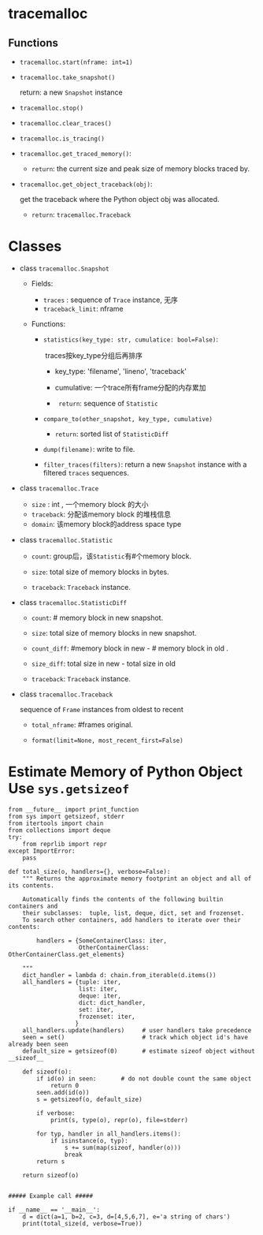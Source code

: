 # tracemalloc

## Functions

- `tracemalloc.start(nframe: int=1)`

- `tracemalloc.take_snapshot()`

  return: a new `Snapshot` instance
  
- `tracemalloc.stop()`

- `tracemalloc.clear_traces()`

- `tracemalloc.is_tracing()`

- `tracemalloc.get_traced_memory()`:

  - `return`: the current size and peak size of memory blocks traced by.

- `tracemalloc.get_object_traceback(obj)`: 

  get the traceback where the Python object obj was allocated.

  - `return`: `tracemalloc.Traceback`

# Classes

- class `tracemalloc.Snapshot`

  - Fields:

    - `traces` :  sequence of  `Trace` instance, 无序
    - `traceback_limit`:  nframe
  
  - Functions:
  
    - `statistics(key_type: str, cumulatice: bool=False)`:
    
      ​    traces按key_type分组后再排序
    
      - key_type: 'filename', 'lineno', 'traceback'
    
      - cumulative: 一个trace所有frame分配的内存累加
      
      - ` return`: sequence of `Statistic` 
  
    - `compare_to(other_snapshot, key_type, cumulative)`
      
      - `return`: sorted list of `StatisticDiff`
      
    - `dump(filename)`: write to file.
    
    - `filter_traces(filters)`: return a new `Snapshot` instance with a filtered `traces` sequences.
  
- class `tracemalloc.Trace`
  
  - `size` :  int ,  一个memory block 的大小
  - `traceback`: 分配该memory block 的堆栈信息
  - `domain`: 该memory block的address space type
  
- class `tracemalloc.Statistic`
  
  - `count`:  group后，该`Statistic`有#个memory block.
  
  - `size`: total size of memory blocks in bytes.
  
  - `traceback`: `Traceback` instance.
  
- class `tracemalloc.StatisticDiff`
  
  - `count`: # memory block in new snapshot.
  - `size`: total size of memory blocks in new snapshot.
  - `count_diff`: #memory block in new - # memory block in old .
  - `size_diff`: total size in new - total size in old
  
  - `traceback`: `Traceback` instance.
  
- class `tracemalloc.Traceback`

  sequence of `Frame` instances from oldest to recent

  - `total_nframe`: #frames original.
  
  - `format(limit=None, most_recent_first=False)`

# Estimate Memory of Python Object Use `sys.getsizeof`

  

```
from __future__ import print_function
from sys import getsizeof, stderr
from itertools import chain
from collections import deque
try:
    from reprlib import repr
except ImportError:
    pass

def total_size(o, handlers={}, verbose=False):
    """ Returns the approximate memory footprint an object and all of its contents.

    Automatically finds the contents of the following builtin containers and
    their subclasses:  tuple, list, deque, dict, set and frozenset.
    To search other containers, add handlers to iterate over their contents:

        handlers = {SomeContainerClass: iter,
                    OtherContainerClass: OtherContainerClass.get_elements}

    """
    dict_handler = lambda d: chain.from_iterable(d.items())
    all_handlers = {tuple: iter,
                    list: iter,
                    deque: iter,
                    dict: dict_handler,
                    set: iter,
                    frozenset: iter,
                   }
    all_handlers.update(handlers)     # user handlers take precedence
    seen = set()                      # track which object id's have already been seen
    default_size = getsizeof(0)       # estimate sizeof object without __sizeof__

    def sizeof(o):
        if id(o) in seen:       # do not double count the same object
            return 0
        seen.add(id(o))
        s = getsizeof(o, default_size)

        if verbose:
            print(s, type(o), repr(o), file=stderr)

        for typ, handler in all_handlers.items():
            if isinstance(o, typ):
                s += sum(map(sizeof, handler(o)))
                break
        return s

    return sizeof(o)


##### Example call #####

if __name__ == '__main__':
    d = dict(a=1, b=2, c=3, d=[4,5,6,7], e='a string of chars')
    print(total_size(d, verbose=True))
```

